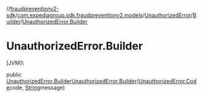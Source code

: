 //[fraudpreventionv2-sdk](../../../../index.md)/[com.expediagroup.sdk.fraudpreventionv2.models](../../index.md)/[UnauthorizedError](../index.md)/[Builder](index.md)/[UnauthorizedError.Builder](-unauthorized-error.-builder.md)

# UnauthorizedError.Builder

[JVM]\

public [UnauthorizedError.Builder](index.md)[UnauthorizedError.Builder](-unauthorized-error.-builder.md)([UnauthorizedError.Code](../-code/index.md)code, [String](https://docs.oracle.com/javase/8/docs/api/java/lang/String.html)message)
